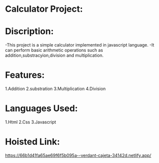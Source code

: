 # Calculator Project:

# Discription:

-This project is a simple calculator implemented in javascript language.
-It can perform basic arithmetic operations such as addition,substracyion,division and multiplication.

# Features:
1.Addition
2.substration
3.Multiplication
4.Division

# Languages Used:
1.Html
2.Css
3.Javascript

# Hoisted Link:
https://66b1d41fa65ae69f6f5b095a--verdant-cajeta-34142d.netlify.app/



